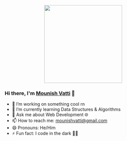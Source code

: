 <div id="header" align="center">
  <img src="https://github.com/mounishvatti/mounishvatti/assets/76279858/2d32e1d3-240e-427b-9cc4-bcc9c42bc8b7" width="250"/>
</div>

### Hi there, I'm [Mounish Vatti](https://github.com/mounishvatti) 👋

- 🔭 I’m working on something cool rn
- 🌱 I’m currently learning Data Structures & Algorithms 
- 💬 Ask me about Web Development 🌐
- 📫 How to reach me: mounishvatti@gmail.com
- 😄 Pronouns: He/Him
- ⚡ Fun fact: I code in the dark 🥷🏻

